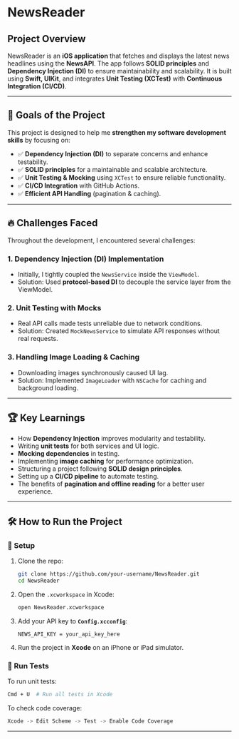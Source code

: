 # NewsReader

## Project Overview
NewsReader is an **iOS application** that fetches and displays the latest news headlines using the **NewsAPI**. The app follows **SOLID principles** and **Dependency Injection (DI)** to ensure maintainability and scalability. It is built using **Swift, UIKit**, and integrates **Unit Testing (XCTest)** with **Continuous Integration (CI/CD)**.

---

## 🎯 Goals of the Project
This project is designed to help me **strengthen my software development skills** by focusing on:

- ✅ **Dependency Injection (DI)** to separate concerns and enhance testability.
- ✅ **SOLID principles** for a maintainable and scalable architecture.
- ✅ **Unit Testing & Mocking** using `XCTest` to ensure reliable functionality.
- ✅ **CI/CD Integration** with GitHub Actions.
- ✅ **Efficient API Handling** (pagination & caching).

---

## 🔥 Challenges Faced
Throughout the development, I encountered several challenges:

### 1. **Dependency Injection (DI) Implementation**
- Initially, I tightly coupled the `NewsService` inside the `ViewModel`.
- Solution: Used **protocol-based DI** to decouple the service layer from the ViewModel.

### 2. **Unit Testing with Mocks**
- Real API calls made tests unreliable due to network conditions.
- Solution: Created `MockNewsService` to simulate API responses without real requests.

### 3. **Handling Image Loading & Caching**
- Downloading images synchronously caused UI lag.
- Solution: Implemented `ImageLoader` with `NSCache` for caching and background loading.

---

## 🏆 Key Learnings
- How **Dependency Injection** improves modularity and testability.
- Writing **unit tests** for both services and UI logic.
- **Mocking dependencies** in testing.
- Implementing **image caching** for performance optimization.
- Structuring a project following **SOLID design principles**.
- Setting up a **CI/CD pipeline** to automate testing.
- The benefits of **pagination and offline reading** for a better user experience.

---

## 🛠️ How to Run the Project
### 🔧 Setup
1. Clone the repo:
   ```sh
   git clone https://github.com/your-username/NewsReader.git
   cd NewsReader
   ```
2. Open the `.xcworkspace` in Xcode:
   ```sh
   open NewsReader.xcworkspace
   ```
3. Add your API key to **`Config.xcconfig`**:
   ```
   NEWS_API_KEY = your_api_key_here
   ```
4. Run the project in **Xcode** on an iPhone or iPad simulator.

### 🧪 Run Tests
To run unit tests:
```sh
Cmd + U  # Run all tests in Xcode
```
To check code coverage:
```sh
Xcode -> Edit Scheme -> Test -> Enable Code Coverage
```

---
